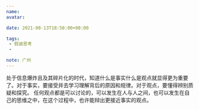 ```yaml
---
name:
avatar:

date: 2021-08-13T18:58:00+08:00

tags:
 - 假装思考
 - 

note: 广州
---
```

处于信息爆炸且及其碎片化的时代，知道什么是事实什么是观点就显得更为重要了。对于事实，要接受并去学习理解背后的原因和规律。对于观点，要懂得辨别质疑和探究。
任何观点都是可以讨论的，可以发生在人与人之间，也可以发生在自己的思维之中，在这个过程中，也许能辩出更接近事实的观点。